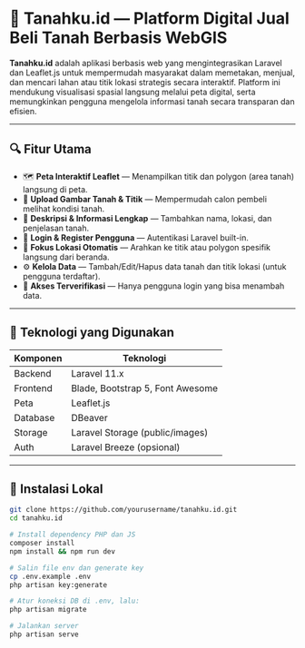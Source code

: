 # 🌱 Tanahku.id — Platform Digital Jual Beli Tanah Berbasis WebGIS

**Tanahku.id** adalah aplikasi berbasis web yang mengintegrasikan Laravel dan Leaflet.js untuk mempermudah masyarakat dalam memetakan, menjual, dan mencari lahan atau titik lokasi strategis secara interaktif. Platform ini mendukung visualisasi spasial langsung melalui peta digital, serta memungkinkan pengguna mengelola informasi tanah secara transparan dan efisien.

---

## 🔍 Fitur Utama

- 🗺️ **Peta Interaktif Leaflet** — Menampilkan titik dan polygon (area tanah) langsung di peta.
- 📸 **Upload Gambar Tanah & Titik** — Mempermudah calon pembeli melihat kondisi tanah.
- 📝 **Deskripsi & Informasi Lengkap** — Tambahkan nama, lokasi, dan penjelasan tanah.
- 👥 **Login & Register Pengguna** — Autentikasi Laravel built-in.
- 🧭 **Fokus Lokasi Otomatis** — Arahkan ke titik atau polygon spesifik langsung dari beranda.
- ⚙️ **Kelola Data** — Tambah/Edit/Hapus data tanah dan titik lokasi (untuk pengguna terdaftar).
- 🔐 **Akses Terverifikasi** — Hanya pengguna login yang bisa menambah data.

---

## 🧱 Teknologi yang Digunakan

| Komponen     | Teknologi                       |
|--------------|----------------------------------|
| Backend      | Laravel 11.x                    |
| Frontend     | Blade, Bootstrap 5, Font Awesome|
| Peta         | Leaflet.js                      |
| Database     | DBeaver                 |
| Storage      | Laravel Storage (public/images) |
| Auth         | Laravel Breeze (opsional)       |

---

## 🚀 Instalasi Lokal

```bash
git clone https://github.com/yourusername/tanahku.id.git
cd tanahku.id

# Install dependency PHP dan JS
composer install
npm install && npm run dev

# Salin file env dan generate key
cp .env.example .env
php artisan key:generate

# Atur koneksi DB di .env, lalu:
php artisan migrate

# Jalankan server
php artisan serve
